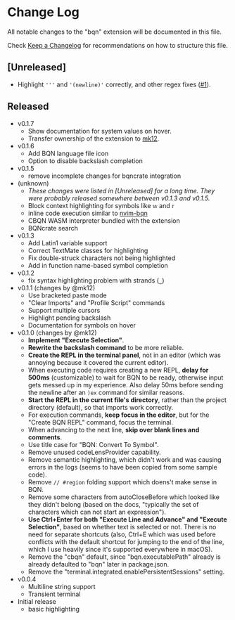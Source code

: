 # Change Log

All notable changes to the "bqn" extension will be documented in this file.

Check [Keep a Changelog](http://keepachangelog.com/) for recommendations on how to structure this file.

## [Unreleased]

- Highlight `'''` and `'(newline)'` correctly, and other regex fixes ([#1](https://github.com/mk12/bqn-vscode/pull/1)).

## Released

- v0.1.7
  - Show documentation for system values on hover.
  - Transfer ownership of the extension to [mk12](https://github.com/mk12).
- v0.1.6
  - Add BQN language file icon
  - Option to disable backslash completion
- v0.1.5
  - remove incomplete changes for bqncrate integration
- (unknown)
  - _These changes were listed in \[Unreleased\] for a long time. They were probably released somewhere between v0.1.3 and v0.1.5._
  - Block context highlighting for symbols like `𝕨` and `𝕣`
  - inline code execution similar to [nvim-bqn](https://git.sr.ht/~detegr/nvim-bqn)
  - CBQN WASM interpreter bundled with the extension
  - BQNcrate search
- v0.1.3
  - Add Latin1 variable support
  - Correct TextMate classes for highlighting
  - Fix double-struck characters not being highlighted
  - Add in function name-based symbol completion
- v0.1.2
  - fix syntax highlighting problem with strands (`‿`)
- v0.1.1 (changes by @mk12)
  - Use bracketed paste mode
  - "Clear Imports" and "Profile Script" commands
  - Support multiple cursors
  - Highlight pending backslash
  - Documentation for symbols on hover
- v0.1.0 (changes by @mk12)
  * **Implement "Execute Selection"**.
  * **Rewrite the backslash command** to be more reliable.
  * **Create the REPL in the terminal panel**, not in an editor (which was annoying because it covered the current editor).
  * When executing code requires creating a new REPL, **delay for 500ms** (customizable) to wait for BQN to be ready, otherwise input gets messed up in my experience. Also delay 50ms before sending the newline after an `)ex` command for similar reasons.
  * **Start the REPL in the current file's directory**, rather than the project directory (default), so that imports work correctly.
  * For execution commands, **keep focus in the editor**, but for the "Create BQN REPL" command, focus the terminal.
  * When advancing to the next line, **skip over blank lines and comments**.
  * Use title case for "BQN: Convert To Symbol".
  * Remove unused codeLensProvider capability.
  * Remove semantic highlighting, which didn't work and was causing errors in the logs (seems to have been copied from some sample code).
  * Remove `// #region` folding support which doens't make sense in BQN.
  * Remove some characters from autoCloseBefore which looked like they didn't belong (based on the docs, "typically the set of characters which can not start an expression").
  * **Use Ctrl+Enter for both "Execute Line and Advance" and "Execute Selection"**, based on whether text is selected or not. There is no need for separate shortcuts (also, Ctrl+E which was used before conflicts with the default shortcut for jumping to the end of the line, which I use heavily since it's supported everywhere in macOS).
  * Remove the "cbqn" default, since "bqn.executablePath" already is already defaulted to "bqn" later in package.json.
  * Remove the "terminal.integrated.enablePersistentSessions" setting.
- v0.0.4
  - Multiline string support
  - Transient terminal
- Initial release
  - basic highlighting

